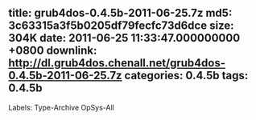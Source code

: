 title: grub4dos-0.4.5b-2011-06-25.7z
md5: 3c63315a3f5b0205df79fecfc73d6dce
size: 304K
date: 2011-06-25 11:33:47.000000000 +0800
downlink: http://dl.grub4dos.chenall.net/grub4dos-0.4.5b-2011-06-25.7z
categories: 0.4.5b
tags: 0.4.5b
---

Labels: 
 Type-Archive
 OpSys-All